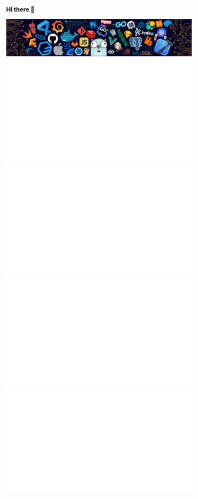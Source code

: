 ### Hi there 👋
![](./src/header_.png)
![GITHUB Stats](https://raw.githubusercontent.com/liuweichaox/github-stats/master/generated/overview.svg#gh-dark-mode-only) ![GITHUB Languages](https://raw.githubusercontent.com/liuweichaox/github-stats/master/generated/languages.svg#gh-dark-mode-only)
![GITHUB Stats](https://raw.githubusercontent.com/liuweichaox/github-stats/master/generated/overview.svg#gh-light-mode-only) ![GITHUB Languages](https://raw.githubusercontent.com/liuweichaox/github-stats/master/generated/languages.svg#gh-light-mode-only)
